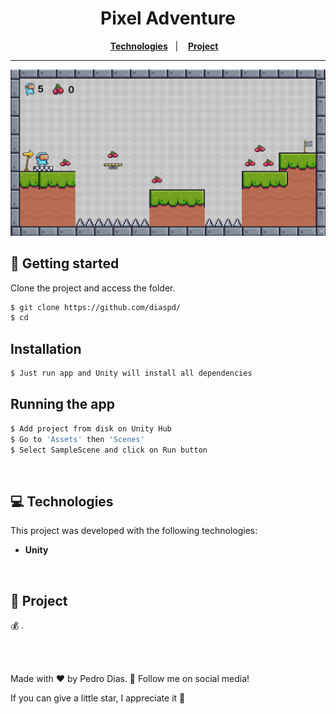 <h1 align="center">
  Pixel Adventure
</h1>

<p align="center">
  <a href="#-Technologies"><b>Technologies</b></a>&nbsp;&nbsp;&nbsp;|&nbsp;&nbsp;&nbsp;
  <a href="#-Project"><b>Project</b></a>&nbsp;&nbsp;&nbsp;
</p>

---

<img src="./Assets/template.png" alt="Project image" title="project" />

## 🚀 Getting started

Clone the project and access the folder.

```bash
$ git clone https://github.com/diaspd/
$ cd 
```

## Installation

```bash
$ Just run app and Unity will install all dependencies
```

## Running the app

```bash
$ Add project from disk on Unity Hub
$ Go to 'Assets' then 'Scenes'
$ Select SampleScene and click on Run button
```

</br>

## 💻 Technologies

This project was developed with the following technologies:
<b>
- Unity
</b>

</br>

## 📄 Project
💰 .

<br></br>

Made with ♥ by Pedro Dias. 👋 Follow me on social media! </br>

If you can give a little star, I appreciate it 🤩
